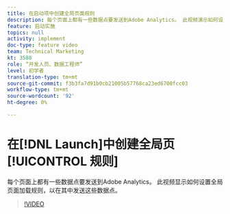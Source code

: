 ```yaml
---
title: 在启动项中创建全局页面规则
description: 每个页面上都有一些数据点要发送到Adobe Analytics。 此视频演示如何设置全局页面加载规则以发送这些数据点。
feature: 启动实施
topics: null
activity: implement
doc-type: feature video
team: Technical Marketing
kt: 3588
role: “开发人员、数据工程师”
level: 初学者
translation-type: tm+mt
source-git-commit: f3b3fa7d91b0cb21005b57768ca23ed6700fcc03
workflow-type: tm+mt
source-wordcount: '92'
ht-degree: 0%

---
```



# 在[!DNL Launch]中创建全局页[!UICONTROL 规则]

每个页面上都有一些数据点要发送到Adobe Analytics。 此视频显示如何设置全局页面加载规则，以在其中发送这些数据点。

>[!VIDEO](https://video.tv.adobe.com/v/28769/?quality=12)
